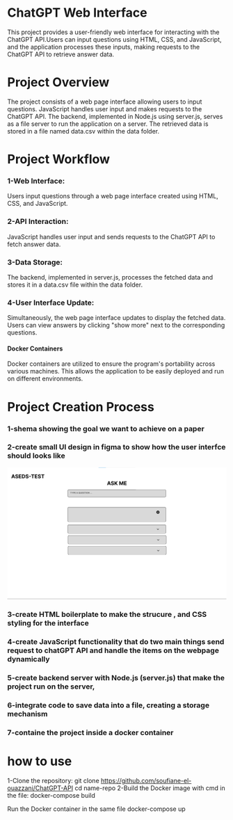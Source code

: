 # ChatGPT Web Interface
This project provides a user-friendly web interface for interacting with the ChatGPT API.Users can input questions using HTML, CSS, and JavaScript, and the application processes these inputs, making requests to the ChatGPT API to retrieve answer data.


# Project Overview
The project consists of a web page interface allowing users to input questions. JavaScript handles user input and makes requests to the ChatGPT API. The backend, implemented in Node.js using server.js, serves as a file server to run the application on a server. The retrieved data is stored in a file named data.csv within the data folder.


# Project Workflow

### 1-Web Interface:
Users input questions through a web page interface created using HTML, CSS, and JavaScript.

### 2-API Interaction:
JavaScript handles user input and sends requests to the ChatGPT API to fetch answer data.

### 3-Data Storage:
The backend, implemented in server.js, processes the fetched data and stores it in a data.csv file within the data folder.

### 4-User Interface Update:
Simultaneously, the web page interface updates to display the fetched data. Users can view answers by clicking "show more" next to the corresponding questions.

#### Docker Containers
Docker containers are utilized to ensure the program's portability across various machines. This allows the application to be easily deployed and run on different environments.



# Project Creation Process
### 1-shema showing the goal we want to achieve on a paper
### 2-create small UI design in figma to show how the user interfce should looks like 
![figma_interface](https://github.com/soufiane-el-ouazzani/ChatGPT-API/blob/master/figma_interface/Screenshot%202023-12-24%20202807.png)
### 3-create HTML boilerplate to make the strucure , and CSS styling for the interface
### 4-create JavaScript functionality that do two main things send request to chatGPT API and handle the items on  the webpage dynamically 
### 5-create backend server with Node.js (server.js) that make the project run on the server, 
### 6-integrate code to save data into a file, creating a storage mechanism
### 7-containe the project inside a docker container


# how to use
1-Clone the repository:
  git clone https://github.com/soufiane-el-ouazzani/ChatGPT-API
  cd name-repo
2-Build the Docker image with cmd in the file:
docker-compose build

Run the Docker container in the same file
docker-compose up
